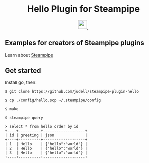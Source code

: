 <p align="center">
  <h1 align="center">Hello Plugin for Steampipe</h1>
</p>

<p align="center">
  <a aria-label="Steampipe logo" href="https://steampipe.io">
    <img src="https://steampipe.io/images/steampipe_logo_wordmark_padding.svg" height="28">
  </a>
  <a aria-label="License" href="LICENSE">
    <img alt="" src="https://img.shields.io/static/v1?label=license&message=Apache-2.0&style=for-the-badge&labelColor=777777&color=F3F1F0">
  </a>
</p>

## Examples for creators of Steampipe plugins

Learn about [Steampipe](https://steampipe.io/)

## Get started

Install go, then:

```
$ git clone https://github.com/judell/steampipe-plugin-hello

$ cp ./config/hello.scp ~/.steampipe/config

$ make

$ steampipe query

> select * from hello order by id
+----+----------+-------------------+
| id | greeting | json              |
+----+----------+-------------------+
| 1  | Hello    | {"hello":"world"} |
| 2  | Hello    | {"hello":"world"} |
| 3  | Hello    | {"hello":"world"} |
+----+----------+-------------------+

```


